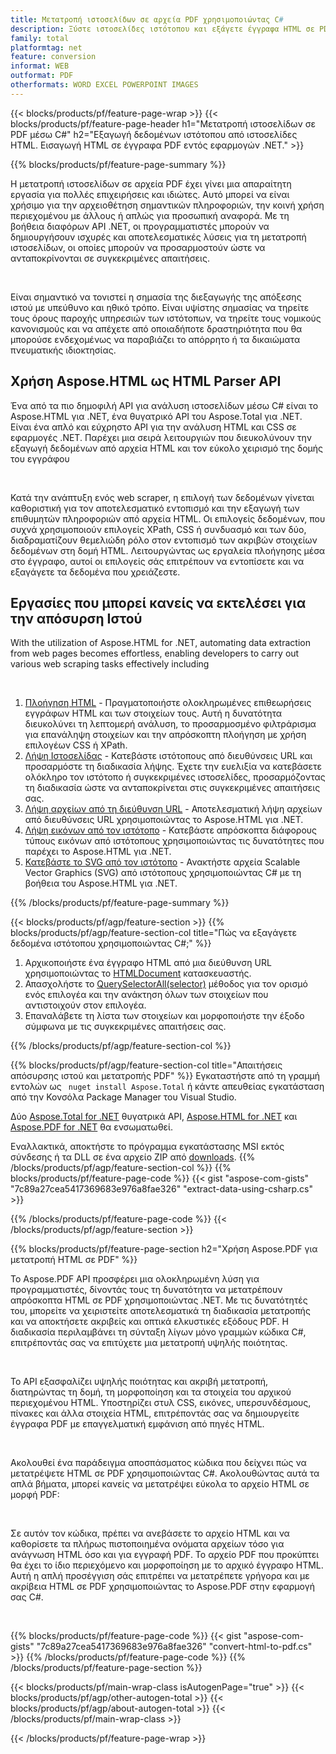 ```yaml
---
title: Μετατροπή ιστοσελίδων σε αρχεία PDF χρησιμοποιώντας C#
description: Ξύστε ιστοσελίδες ιστότοπου και εξάγετε έγγραφα HTML σε PDF. Αναπτύξτε εφαρμογές .NET για να αποθηκεύσετε δεδομένα ιστότοπου σε PDF. 
family: total
platformtag: net
feature: conversion
informat: WEB
outformat: PDF
otherformats: WORD EXCEL POWERPOINT IMAGES
---
```

{{< blocks/products/pf/feature-page-wrap >}}
{{< blocks/products/pf/feature-page-header h1="Μετατροπή ιστοσελίδων σε PDF μέσω C#" h2="Εξαγωγή δεδομένων ιστότοπου από ιστοσελίδες HTML. Εισαγωγή HTML σε έγγραφα PDF εντός εφαρμογών .NET." >}}

{{% blocks/products/pf/feature-page-summary %}}

<p>Η μετατροπή ιστοσελίδων σε αρχεία PDF έχει γίνει μια απαραίτητη εργασία για πολλές επιχειρήσεις και ιδιώτες. Αυτό μπορεί να είναι χρήσιμο για την αρχειοθέτηση σημαντικών πληροφοριών, την κοινή χρήση περιεχομένου με άλλους ή απλώς για προσωπική αναφορά. Με τη βοήθεια διαφόρων API .NET, οι προγραμματιστές μπορούν να δημιουργήσουν ισχυρές και αποτελεσματικές λύσεις για τη μετατροπή ιστοσελίδων, οι οποίες μπορούν να προσαρμοστούν ώστε να ανταποκρίνονται σε συγκεκριμένες απαιτήσεις.</p><br />

<p>Είναι σημαντικό να τονιστεί η σημασία της διεξαγωγής της απόξεσης ιστού με υπεύθυνο και ηθικό τρόπο. Είναι υψίστης σημασίας να τηρείτε τους όρους παροχής υπηρεσιών των ιστότοπων, να τηρείτε τους νομικούς κανονισμούς και να απέχετε από οποιαδήποτε δραστηριότητα που θα μπορούσε ενδεχομένως να παραβιάζει το απόρρητο ή τα δικαιώματα πνευματικής ιδιοκτησίας.</p>

<h2 class="heading-border">Χρήση Aspose.HTML ως HTML Parser API</h2>

<p>Ένα από τα πιο δημοφιλή API για ανάλυση ιστοσελίδων μέσω C# είναι το Aspose.HTML για .NET, ένα θυγατρικό API του Aspose.Total για .NET. Είναι ένα απλό και εύχρηστο API για την ανάλυση HTML και CSS σε εφαρμογές .NET. Παρέχει μια σειρά λειτουργιών που διευκολύνουν την εξαγωγή δεδομένων από αρχεία HTML και τον εύκολο χειρισμό της δομής του εγγράφου</p><br />

<p>Κατά την ανάπτυξη ενός web scraper, η επιλογή των δεδομένων γίνεται καθοριστική για τον αποτελεσματικό εντοπισμό και την εξαγωγή των επιθυμητών πληροφοριών από αρχεία HTML. Οι επιλογείς δεδομένων, που συχνά χρησιμοποιούν επιλογείς XPath, CSS ή συνδυασμό και των δύο, διαδραματίζουν θεμελιώδη ρόλο στον εντοπισμό των ακριβών στοιχείων δεδομένων στη δομή HTML. Λειτουργώντας ως εργαλεία πλοήγησης μέσα στο έγγραφο, αυτοί οι επιλογείς σάς επιτρέπουν να εντοπίσετε και να εξαγάγετε τα δεδομένα που χρειάζεστε.</p>

<h2 class="heading-border">Εργασίες που μπορεί κανείς να εκτελέσει για την απόσυρση Ιστού</h2>

<p>With the utilization of Aspose.HTML for .NET, automating data extraction from web pages becomes effortless, enabling developers to carry out various web scraping tasks effectively including</p><br />

1. [Πλοήγηση HTML](https://docs.aspose.com/html/net/html-navigation/) - Πραγματοποιήστε ολοκληρωμένες επιθεωρήσεις εγγράφων HTML και των στοιχείων τους. Αυτή η δυνατότητα διευκολύνει τη λεπτομερή ανάλυση, το προσαρμοσμένο φιλτράρισμα για επανάληψη στοιχείων και την απρόσκοπτη πλοήγηση με χρήση επιλογέων CSS ή XPath.
2. [Λήψη Ιστοσελίδας](https://docs.aspose.com/html/net/download-website/) - Κατεβάστε ιστότοπους από διευθύνσεις URL και προσαρμόστε τη διαδικασία λήψης. Έχετε την ευελιξία να κατεβάσετε ολόκληρο τον ιστότοπο ή συγκεκριμένες ιστοσελίδες, προσαρμόζοντας τη διαδικασία ώστε να ανταποκρίνεται στις συγκεκριμένες απαιτήσεις σας.
3. [Λήψη αρχείων από τη διεύθυνση URL](https://docs.aspose.com/html/net/download-file-from-url/) - Αποτελεσματική λήψη αρχείων από διευθύνσεις URL χρησιμοποιώντας το Aspose.HTML για .NET.
4. [Λήψη εικόνων από τον ιστότοπο](https://docs.aspose.com/html/net/download-images-from-website/) - Κατεβάστε απρόσκοπτα διάφορους τύπους εικόνων από ιστότοπους χρησιμοποιώντας τις δυνατότητες που παρέχει το Aspose.HTML για .NET.
5. [Κατεβάστε το SVG από τον ιστότοπο](https://docs.aspose.com/html/net/download-svg-from-website/) - Ανακτήστε αρχεία Scalable Vector Graphics (SVG) από ιστότοπους χρησιμοποιώντας C# με τη βοήθεια του Aspose.HTML για .NET.

{{% /blocks/products/pf/feature-page-summary  %}}

{{< blocks/products/pf/agp/feature-section >}}
{{% blocks/products/pf/agp/feature-section-col title="Πώς να εξαγάγετε δεδομένα ιστότοπου χρησιμοποιώντας C#;" %}}

1. Αρχικοποιήστε ένα έγγραφο HTML από μια διεύθυνση URL χρησιμοποιώντας το [HTMLDocument](https://reference.aspose.com/html/net/aspose.html/htmldocument/htmldocument/) κατασκευαστής.
2. Απασχολήστε το [QuerySelectorAll(selector)](https://reference.aspose.com/html/net/aspose.html.dom/document/queryselectorall/) μέθοδος για τον ορισμό ενός επιλογέα και την ανάκτηση όλων των στοιχείων που αντιστοιχούν στον επιλογέα.
3. Επαναλάβετε τη λίστα των στοιχείων και μορφοποιήστε την έξοδο σύμφωνα με τις συγκεκριμένες απαιτήσεις σας.
 
{{% /blocks/products/pf/agp/feature-section-col %}}

{{% blocks/products/pf/agp/feature-section-col title="Απαιτήσεις απόσυρσης ιστού και μετατροπής PDF" %}}
Εγκαταστήστε από τη γραμμή εντολών ως ``` nuget install Aspose.Total``` ή κάντε απευθείας εγκατάσταση από την Κονσόλα Package Manager του Visual Studio.

Δύο [Aspose.Total for .NET](https://products.aspose.com/total/net/) θυγατρικά API, [Aspose.HTML for .NET](https://products.aspose.com/html/net/) και [Aspose.PDF for .NET](https://products.aspose.com/pdf/net/) θα ενσωματωθεί.

Εναλλακτικά, αποκτήστε το πρόγραμμα εγκατάστασης MSI εκτός σύνδεσης ή τα DLL σε ένα αρχείο ZIP από [downloads](https://releases.aspose.com/total/net).
{{% /blocks/products/pf/agp/feature-section-col %}}
{{% blocks/products/pf/feature-page-code %}}
{{< gist "aspose-com-gists" "7c89a27cea5417369683e976a8fae326" "extract-data-using-csharp.cs" >}}

{{% /blocks/products/pf/feature-page-code %}}
{{< /blocks/products/pf/agp/feature-section >}}

{{% blocks/products/pf/feature-page-section  h2="Χρήση Aspose.PDF για μετατροπή HTML σε PDF" %}}
<p>Το Aspose.PDF API προσφέρει μια ολοκληρωμένη λύση για προγραμματιστές, δίνοντάς τους τη δυνατότητα να μετατρέπουν απρόσκοπτα HTML σε PDF χρησιμοποιώντας .NET. Με τις δυνατότητές του, μπορείτε να χειριστείτε αποτελεσματικά τη διαδικασία μετατροπής και να αποκτήσετε ακριβείς και οπτικά ελκυστικές εξόδους PDF. Η διαδικασία περιλαμβάνει τη σύνταξη λίγων μόνο γραμμών κώδικα C#, επιτρέποντάς σας να επιτύχετε μια μετατροπή υψηλής ποιότητας.</p><br />

<p>Το API εξασφαλίζει υψηλής ποιότητας και ακριβή μετατροπή, διατηρώντας τη δομή, τη μορφοποίηση και τα στοιχεία του αρχικού περιεχομένου HTML. Υποστηρίζει στυλ CSS, εικόνες, υπερσυνδέσμους, πίνακες και άλλα στοιχεία HTML, επιτρέποντάς σας να δημιουργείτε έγγραφα PDF με επαγγελματική εμφάνιση από πηγές HTML.</p><br />

<p>Ακολουθεί ένα παράδειγμα αποσπάσματος κώδικα που δείχνει πώς να μετατρέψετε HTML σε PDF χρησιμοποιώντας C#. Ακολουθώντας αυτά τα απλά βήματα, μπορεί κανείς να μετατρέψει εύκολα το αρχείο HTML σε μορφή PDF:</p><br />

<p>Σε αυτόν τον κώδικα, πρέπει να ανεβάσετε το αρχείο HTML και να καθορίσετε τα πλήρως πιστοποιημένα ονόματα αρχείων τόσο για ανάγνωση HTML όσο και για εγγραφή PDF. Το αρχείο PDF που προκύπτει θα έχει το ίδιο περιεχόμενο και μορφοποίηση με το αρχικό έγγραφο HTML. Αυτή η απλή προσέγγιση σάς επιτρέπει να μετατρέπετε γρήγορα και με ακρίβεια HTML σε PDF χρησιμοποιώντας το Aspose.PDF στην εφαρμογή σας C#.</p><br />

{{% blocks/products/pf/feature-page-code %}}
{{< gist "aspose-com-gists" "7c89a27cea5417369683e976a8fae326" "convert-html-to-pdf.cs" >}}
{{% /blocks/products/pf/feature-page-code  %}}
{{% /blocks/products/pf/feature-page-section %}}

{{< blocks/products/pf/main-wrap-class isAutogenPage="true" >}}
{{< blocks/products/pf/agp/other-autogen-total >}}
{{< blocks/products/pf/agp/about-autogen-total >}}
{{< /blocks/products/pf/main-wrap-class >}}

{{< /blocks/products/pf/feature-page-wrap >}}